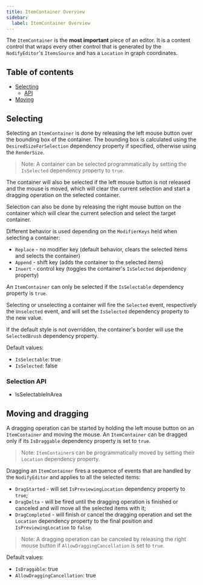 ```yaml
---
title: ItemContainer Overview
sidebar:
  label: ItemContainer Overview
---
```


The ```ItemContainer``` is the **most important** piece of an editor. It is a content control that wraps every other control that is generated by the ```NodifyEditor```'s ```ItemsSource``` and has a `Location` in graph coordinates. 

## Table of contents
 - [Selecting](#selecting)
   - [API](#selection-api)
 - [Moving](#moving-and-dragging)

## Selecting

Selecting an ```ItemContainer``` is done by releasing the left mouse button over the bounding box of the container. The bounding box is calculated using the ```DesiredSizeForSelection``` dependency property if specified, otherwise using the ```RenderSize```. 

> Note: A container can be selected programmatically by setting the ```IsSelected``` dependency property to ```true```.

The container will also be selected if the left mouse button is not released and the mouse is moved, which will clear the current selection and start a dragging operation on the selected container.

Selection can also be done by releasing the right mouse button on the container which will clear the current selection and select the target container.

Different behavior is used depending on the ```ModifierKeys``` held when selecting a container:
- ```Replace``` - no modifier key (default behavior, clears the selected items and selects the container)
- ```Append``` - shift key (adds the container to the selected items)
- ```Invert``` - control key (toggles the container's ```IsSelected``` dependency property)

An ```ItemContainer``` can only be selected if the ```IsSelectable``` dependency property is ```true```.

Selecting or unselecting a container will fire the ```Selected``` event, respectively the ```Unselected``` event, and will set the ```IsSelected``` dependency property to the new value.

If the default style is not overridden, the container's border will use the ```SelectedBrush``` dependency property.

Default values:
- ```IsSelectable```: true
- ```IsSelected```: false

### Selection API

* IsSelectableInArea

## Moving and dragging

A dragging operation can be started by holding the left mouse button on an ```ItemContainer``` and moving the mouse.
An ```ItemContainer``` can be dragged only if its ```IsDraggable``` dependency property is set to ```true```.

> Note: ```ItemContainer```s can be programmatically moved by setting their ```Location``` dependency property.

Dragging an ```ItemContainer``` fires a sequence of events that are handled by the ```NodifyEditor``` and applies to all the selected items:
- ```DragStarted``` - will set ```IsPreviewingLocation``` dependency property to ```true```;
- ```DragDelta``` - will be fired until the dragging operation is finished or canceled and will move all the selected items with it;
- ```DragCompleted``` - will finish or cancel the dragging operation and set the ```Location``` dependency property to the final position and ```IsPreviewingLocation``` to ```false```.

> Note: A dragging operation can be canceled by releasing the right mouse button if ```AllowDraggingCancellation``` is set to ```true```.

Default values:
- ```IsDraggable```: true
- ```AllowDraggingCancellation```: true

